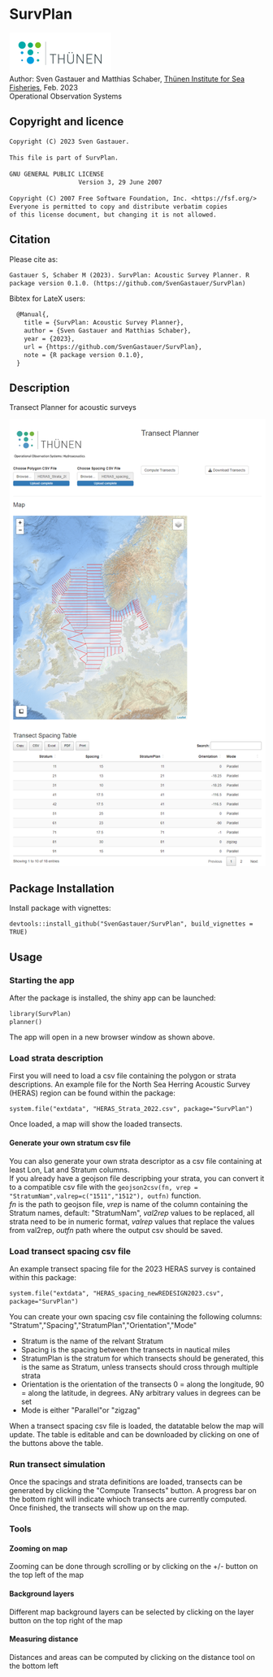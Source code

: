 # SurvPlan


<a href="https://www.thuenen.de/de/fachinstitute/seefischerei"><img src=https://github.com/SvenGastauer/KRMr/blob/main/thuenen_logo.png width="200"> </a>  
Author: Sven Gastauer and Matthias Schaber, [Thünen Institute for Sea Fisheries](https://www.thuenen.de/de/fachinstitute/seefischerei), Feb. 2023  
Operational Observation Systems   

## Copyright and licence  
    Copyright (C) 2023 Sven Gastauer.
    
    This file is part of SurvPlan.  
    
    GNU GENERAL PUBLIC LICENSE
                       Version 3, 29 June 2007
  
    Copyright (C) 2007 Free Software Foundation, Inc. <https://fsf.org/>
    Everyone is permitted to copy and distribute verbatim copies
    of this license document, but changing it is not allowed.
    
## Citation
Please cite as:  
    
    Gastauer S, Schaber M (2023). SurvPlan: Acoustic Survey Planner. R package version 0.1.0. (https://github.com/SvenGastauer/SurvPlan)  
    
Bibtex for LateX users:
```
  @Manual{,
    title = {SurvPlan: Acoustic Survey Planner},
    author = {Sven Gastauer and Matthias Schaber},
    year = {2023},
    url = {https://github.com/SvenGastauer/SurvPlan},
    note = {R package version 0.1.0},
  }
 ```
## Description  
Transect Planner for acoustic surveys

![alt text](https://github.com/SvenGastauer/SurvPlan/blob/main/inst/extdata/app.png?raw=true)  


## Package Installation  

Install package with vignettes:  
```
devtools::install_github("SvenGastauer/SurvPlan", build_vignettes = TRUE)
```

## Usage  

### Starting the app  
After the package is installed, the shiny app can be launched:  
```
library(SurvPlan)
planner()
```  
The app will open in a new browser window as shown above.  

### Load strata description  
First you will need to load a csv file containing the polygon or strata descriptions. An example file for the North Sea Herring Acoustic Survey (HERAS) region can be found within the package:
```
system.file("extdata", "HERAS_Strata_2022.csv", package="SurvPlan")
``` 
Once loaded, a map will show the loaded transects.  

#### Generate your own stratum csv file  
You can also generate your own strata descriptor as a csv file containing at least Lon, Lat and Stratum columns.  
If you already have a geojson file descripbing your strata, you can convert it to a compatible csv file with the ```geojson2csv(fn, vrep = "StratumNam",valrep=c("1511","1512"), outfn)``` function.  
*fn* is the path to geojson file, *vrep* is name of the column containing the Stratum names, default: "StratumNam", *val2rep* values to be replaced, all strata need to be in numeric format, *valrep* values that replace the values from val2rep, *outfn* path where the output csv should be saved.  


### Load transect spacing csv file  
An example transect spacing file for the 2023 HERAS survey is contained within this package:
```
system.file("extdata", "HERAS_spacing_newREDESIGN2023.csv", package="SurvPlan")
``` 
You can create your own spacing csv file containing the following columns:  
"Stratum","Spacing","StratumPlan","Orientation","Mode"
- Stratum is the name of the relvant Stratum  
- Spacing is the spacing between the transects in nautical miles
- StratumPlan is the stratum for which transects should be generated, this is the same as Stratum, unless transects should cross through multiple strata
- Orientation is the orientation of the transects 0 = along the longitude, 90 = along the latitude, in degrees. ANy arbitrary values in degrees can be set
- Mode is either "Parallel"or "zigzag"

When a transect spacing csv file is loaded, the datatable below the map will update. The table is editable and can be downloaded by clicking on one of the buttons above the table.  

### Run transect simulation  
Once the spacings and strata definitions are loaded, transects can be generated by clicking the "Compute Transects" button. A progress bar on the bottom right will indicate whioch transects are currently computed. Once finished, the transects will show up on the map.  

### Tools  

#### Zooming on map  
Zooming can be done through scrolling or by clicking on the +/- button on the top left of the map
#### Background layers
Different map background layers can be selected by clicking on the layer button on the top right of the map
#### Measuring distance
Distances and areas can be computed by clicking on the distance tool on the bottom left
